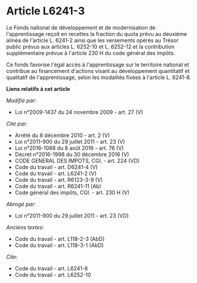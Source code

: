 # Article L6241-3

Le Fonds national de développement et de modernisation de l'apprentissage reçoit en recettes la fraction du quota prévu au
deuxième alinéa de l'article L. 6241-2 ainsi que les versements opérés au Trésor public prévus aux articles L. 6252-10 et L.
6252-12 et la contribution supplémentaire prévue à l'article 230 H du code général des impôts. 

Ce fonds favorise l'égal accès à l'apprentissage sur le territoire national et contribue au financement d'actions visant au
développement quantitatif et qualitatif de l'apprentissage, selon les modalités fixées à l'article L. 6241-8.

**Liens relatifs à cet article**

_Modifié par_:

  - Loi n°2009-1437 du 24 novembre 2009 - art. 27 (V)

_Cité par_:

  - Arrêté du 8 décembre 2010 - art. 2 (V)
  - Loi n°2011-900 du 29 juillet 2011 - art. 23 (V)
  - Loi n°2016-1088 du 8 août 2016 - art. 76 (V)
  - Décret n°2016-1998 du 30 décembre 2016 (V)
  - CODE GENERAL DES IMPOTS, CGI. - art. 224 (VD)
  - Code du travail - art. D6241-4 (V)
  - Code du travail - art. L6241-2 (V)
  - Code du travail - art. R6123-3-9 (V)
  - Code du travail - art. R6241-11 (Ab)
  - Code général des impôts, CGI. - art. 230 H (V)

_Abrogé par_:

  - Loi n°2011-900 du 29 juillet 2011 - art. 23 (VD)

_Anciens textes_:

  - Code du travail - art. L118-2-3 (AbD)
  - Code du travail - art. L118-3-1 (AbD)

_Cite_:

  - Code du travail - art. L6241-8
  - Code du travail - art. L6252-10
